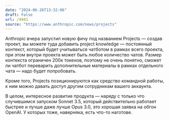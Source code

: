 ```yaml
---
date: "2024-06-26T13:32:06"
draft: False
url: /4941
source: "https://www.anthropic.com/news/projects"
---
```


Anthropic вчера запустил новую фичу под названием Projects — создав проект, вы можете туда добавить project knowledge — постоянный контекст, который будет учитываться чатботом в рамках всего проекта, при этом внутри проекта может быть любое количество чатов. Размер контекста ограничен 200к токенов, поэтому не очень понятно, сможет ли чатбот переварить дополнительные материалы в рамках отдельного чата — надо будет попробовать.

Кроме того, Projects позиционируются как средство командной работы, к ним можно давать доступ другим сотрудникам вашего аккаунта.

В целом, интересное развитие продукта — наряду с только что случившимся запуском Sonnet 3.5, который действительно работает быстрее и лучше даже лучше Opus 3.0, это хорошая заявка на обгон OpenAI. У которых тоже, наверняка, есть что-то наготове.
